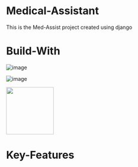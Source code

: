 # Medical-Assistant
This is the Med-Assist project created using django


# Build-With
![image](https://user-images.githubusercontent.com/105597363/232670998-a98e5389-f73b-4b53-89ef-2d44901c94da.png)

![image](https://user-images.githubusercontent.com/105597363/232671481-fe18a9e9-8c01-4b20-b82d-a12e38425129.png)

<img src="https://user-images.githubusercontent.com/105597363/232675211-db4d8ac4-6973-41f6-8889-ac9a0a812d5e.png" width="128">

# Key-Features



